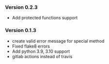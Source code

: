 
### Version 0.2.3
- Add protected functions support

### Version 0.1.3
- create valid error message for special method
- Fixed flake8 errors
- Add python 3.9, 3.10 support
- gitlab actions instead of travis
